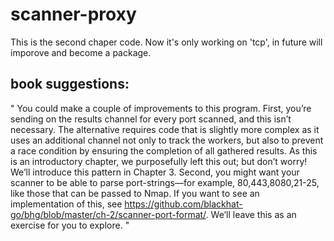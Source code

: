 # scanner-proxy
This is the second chaper code.
Now it's only working on 'tcp', in future will imporove and become a package.
## book suggestions:
"
You could make a couple of improvements to this program. First, you’re 
sending on the results channel for every port scanned, and this isn’t necessary. The alternative requires code that is slightly more complex as it uses an 
additional channel not only to track the workers, but also to prevent a race 
condition by ensuring the completion of all gathered results. As this is an 
introductory chapter, we purposefully left this out; but don’t worry! We’ll 
introduce this pattern in Chapter 3. Second, you might want your scanner to 
be able to parse port-strings—for example, 80,443,8080,21-25, like those that 
can be passed to Nmap. If you want to see an implementation of this, see 
https://github.com/blackhat-go/bhg/blob/master/ch-2/scanner-port-format/. We’ll 
leave this as an exercise for you to explore.
"